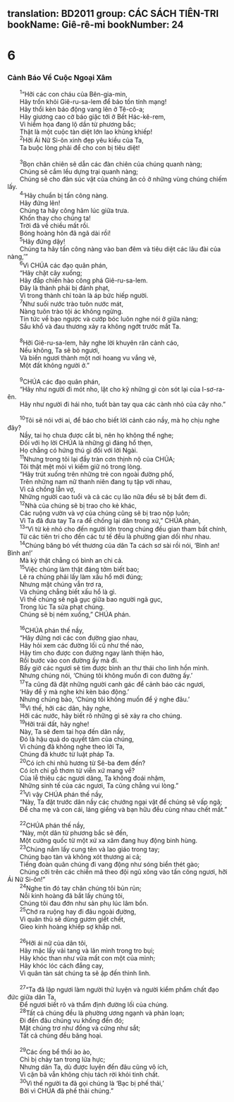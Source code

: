 translation: BD2011
group: CÁC SÁCH TIÊN-TRI
bookName: Giê-rê-mi 
bookNumber: 24
-------

<div class="title"><h1>6</h1><h3>Cảnh Báo Về Cuộc Ngoại Xâm</h3></div>
<span class="verse gie_6_1">  <sup>1</sup>“Hỡi các con cháu của Bên-gia-min,<br/>  Hãy trốn khỏi Giê-ru-sa-lem để bảo tồn tính mạng!<br/>  Hãy thổi kèn báo động vang lên ở Tê-cô-a;<br/>  Hãy giương cao cờ báo giặc tới ở Bết Hác-kê-rem,<br/>  Vì hiểm họa đang lộ dần từ phương bắc;<br/>  Thật là một cuộc tàn diệt lớn lao khủng khiếp!<br/></span>
<span class="verse gie_6_2">  <sup>2</sup>Hỡi Ái Nữ Si-ôn xinh đẹp yêu kiều của Ta,<br/>  Ta buộc lòng phải để cho con bị tiêu diệt! <br/><br/></span>
<span class="verse gie_6_3">  <sup>3</sup>Bọn chăn chiên sẽ dẫn các đàn chiên của chúng quanh nàng;<br/>  Chúng sẽ cắm lều dựng trại quanh nàng;<br/>  Chúng sẽ cho đàn súc vật của chúng ăn cỏ ở những vùng chúng chiếm lấy.<br/></span>
<span class="verse gie_6_4">  <sup>4</sup>‘Hãy chuẩn bị tấn công nàng.<br/>  Hãy đứng lên! <br/>  Chúng ta hãy công hãm lúc giữa trưa.<br/>  Khốn thay cho chúng ta!<br/>  Trời đã về chiều mất rồi.<br/>  Bóng hoàng hôn đã ngã dài rồi!<br/></span>
<span class="verse gie_6_5">  <sup>5</sup>Hãy đứng dậy! <br/>  Chúng ta hãy tấn công nàng vào ban đêm và tiêu diệt các lâu đài của nàng,’” <br/></span>
<span class="verse gie_6_6">  <sup>6</sup>Vì CHÚA các đạo quân phán, <br/>  “Hãy chặt cây xuống;<br/>  Hãy đắp chiến hào công phá Giê-ru-sa-lem.<br/>  Ðây là thành phải bị đánh phạt,<br/>  Vì trong thành chỉ toàn là áp bức hiếp người.<br/></span>
<span class="verse gie_6_7">  <sup>7</sup>Như suối nước trào tuôn nước mát,<br/>  Nàng tuôn trào tội ác không ngừng.<br/>  Tin tức về bạo ngược và cướp bóc luôn nghe nói ở giữa nàng;<br/>  Sầu khổ và đau thương xảy ra không ngớt trước mắt Ta.<br/><br/></span>
<span class="verse gie_6_8">  <sup>8</sup>Hỡi Giê-ru-sa-lem, hãy nghe lời khuyên răn cảnh cáo,<br/>  Nếu không, Ta sẽ bỏ ngươi,<br/>  Và biến ngươi thành một nơi hoang vu vắng vẻ,<br/>  Một đất không người ở.” <br/><br/></span>
<span class="verse gie_6_9">  <sup>9</sup>CHÚA các đạo quân phán, <br/>  “Hãy như người đi mót nho, lặt cho kỹ những gì còn sót lại của I-sơ-ra-ên.<br/>  Hãy như người đi hái nho, tuốt bàn tay qua các cành nhỏ của cây nho.” <br/><br/></span>
<span class="verse gie_6_10">  <sup>10</sup>Tôi sẽ nói với ai, để báo cho biết lời cảnh cáo nầy, mà họ chịu nghe đây?<br/>  Nầy, tai họ chưa được cắt bì, nên họ không thể nghe;<br/>  Ðối với họ lời CHÚA là những gì đáng hổ thẹn,<br/>  Họ chẳng có hứng thú gì đối với lời Ngài.<br/></span>
<span class="verse gie_6_11">  <sup>11</sup>Nhưng trong tôi lại đầy tràn cơn thịnh nộ của CHÚA;<br/>  Tôi thật mệt mỏi vì kiềm giữ nó trong lòng.<br/>  “Hãy trút xuống trên những trẻ con ngoài đường phố,<br/>  Trên những nam nữ thanh niên đang tụ tập với nhau,<br/>  Vì cả chồng lẫn vợ,<br/>  Những người cao tuổi và cả các cụ lão nữa đều sẽ bị bắt đem đi.<br/></span>
<span class="verse gie_6_12">  <sup>12</sup>Nhà của chúng sẽ bị trao cho kẻ khác,<br/>  Các ruộng vườn và vợ của chúng cũng sẽ bị trao nộp luôn;<br/>  Vì Ta đã đưa tay Ta ra để chống lại dân trong xứ,” CHÚA phán,<br/></span>
<span class="verse gie_6_13">  <sup>13</sup>“Vì từ kẻ nhỏ cho đến người lớn trong chúng đều gian tham bất chính,<br/>  Từ các tiên tri cho đến các tư tế đều là phường gian dối như nhau.<br/></span>
<span class="verse gie_6_14">  <sup>14</sup>Chúng băng bó vết thương của dân Ta cách sơ sài rồi nói, ‘Bình an! Bình an!’<br/>  Mà kỳ thật chẳng có bình an chi cả.<br/></span>
<span class="verse gie_6_15">  <sup>15</sup>Việc chúng làm thật đáng tởm biết bao;<br/>  Lẽ ra chúng phải lấy làm xấu hổ mới đúng;<br/>  Nhưng mặt chúng vẫn trơ ra, <br/>  Và chúng chẳng biết xấu hổ là gì.<br/>  Vì thế chúng sẽ ngã gục giữa bao người ngã gục,<br/>  Trong lúc Ta sửa phạt chúng.<br/>  Chúng sẽ bị ném xuống,” CHÚA phán.<br/><br/></span>
<span class="verse gie_6_16">  <sup>16</sup>CHÚA phán thế nầy,<br/>  “Hãy đứng nơi các con đường giao nhau,<br/>  Hãy hỏi xem các đường lối cũ như thế nào,<br/>  Hãy tìm cho được con đường ngay lành thiện hảo,<br/>  Rồi bước vào con đường ấy mà đi.<br/>  Bấy giờ các ngươi sẽ tìm được bình an thư thái cho linh hồn mình.<br/>  Nhưng chúng nói, ‘Chúng tôi không muốn đi con đường ấy.’<br/></span>
<span class="verse gie_6_17">  <sup>17</sup>Ta cũng đã đặt những người canh gác để cảnh báo các ngươi,<br/>  ‘Hãy để ý mà nghe khi kèn báo động.’<br/>  Nhưng chúng bảo, ‘Chúng tôi không muốn để ý nghe đâu.’<br/></span>
<span class="verse gie_6_18">  <sup>18</sup>Vì thế, hỡi các dân, hãy nghe,<br/>  Hỡi các nước, hãy biết rõ những gì sẽ xảy ra cho chúng.<br/></span>
<span class="verse gie_6_19">  <sup>19</sup>Hỡi trái đất, hãy nghe!<br/>  Này, Ta sẽ đem tai họa đến dân nầy,<br/>  Ðó là hậu quả do quyết tâm của chúng,<br/>  Vì chúng đã không nghe theo lời Ta,<br/>  Chúng đã khước từ luật pháp Ta.<br/></span>
<span class="verse gie_6_20">  <sup>20</sup>Có ích chi nhũ hương từ Sê-ba đem đến?<br/>  Có ích chi gỗ thơm từ viễn xứ mang về?<br/>  Của lễ thiêu các ngươi dâng, Ta không đoái nhậm,<br/>  Những sinh tế của các ngươi, Ta cũng chẳng vui lòng.” <br/></span>
<span class="verse gie_6_21">  <sup>21</sup>Vì vậy CHÚA phán thế nầy, <br/>  “Này, Ta đặt trước dân nầy các chướng ngại vật để chúng sẽ vấp ngã;<br/>  Ðể cha mẹ và con cái, láng giềng và bạn hữu đều cùng nhau chết mất.” <br/><br/></span>
<span class="verse gie_6_22">  <sup>22</sup>CHÚA phán thế nầy, <br/>  “Này, một dân từ phương bắc sẽ đến,<br/>  Một cường quốc từ một xứ xa xăm đang huy động binh hùng.<br/></span>
<span class="verse gie_6_23">  <sup>23</sup>Chúng nắm lấy cung tên và lao giáo trong tay;<br/>  Chúng bạo tàn và không xót thương ai cả;<br/>  Tiếng đoàn quân chúng đi vang động như sóng biển thét gào;<br/>  Chúng cỡi trên các chiến mã theo đội ngũ xông vào tấn công ngươi, hỡi Ái Nữ Si-ôn!” <br/></span>
<span class="verse gie_6_24">  <sup>24</sup>Nghe tin đó tay chân chúng tôi bủn rủn;<br/>  Nỗi kinh hoàng đã bắt lấy chúng tôi,<br/>  Chúng tôi đau đớn như sản phụ lúc lâm bồn.<br/></span>
<span class="verse gie_6_25">  <sup>25</sup>Chớ ra ruộng hay đi đâu ngoài đường,<br/>  Vì quân thù sẽ dùng gươm giết chết,<br/>  Gieo kinh hoàng khiếp sợ khắp nơi.<br/><br/></span>
<span class="verse gie_6_26">  <sup>26</sup>Hỡi ái nữ của dân tôi,<br/>  Hãy mặc lấy vải tang và lăn mình trong tro bụi;<br/>  Hãy khóc than như vừa mất con một của mình;<br/>  Hãy khóc lóc cách đắng cay,<br/>  Vì quân tàn sát chúng ta sẽ ập đến thình lình.<br/><br/></span>
<span class="verse gie_6_27">  <sup>27</sup>“Ta đã lập ngươi làm người thử luyện và người kiểm phẩm chất đạo đức giữa dân Ta,<br/>  Ðể ngươi biết rõ và thẩm định đường lối của chúng.<br/></span>
<span class="verse gie_6_28">  <sup>28</sup>Tất cả chúng đều là phường ương ngạnh và phản loạn;<br/>  Ði đến đâu chúng vu khống đến đó;<br/>  Mặt chúng trơ như đồng và cứng như sắt;<br/>  Tất cả chúng đều băng hoại.<br/><br/></span>
<span class="verse gie_6_29">  <sup>29</sup>Các ống bể thổi ào ào,<br/>  Chì bị chảy tan trong lửa hực;<br/>  Nhưng dân Ta, dù được luyện đến đâu cũng vô ích,<br/>  Vì cặn bã vẫn không chịu tách rời khỏi tinh chất.<br/></span>
<span class="verse gie_6_30">  <sup>30</sup>Vì thế người ta đã gọi chúng là ‘Bạc bị phế thải,’<br/>  Bởi vì CHÚA đã phế thải chúng.”<br/></span>
